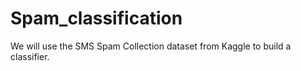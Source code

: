 # Spam_classification
We will use the SMS Spam Collection dataset from Kaggle to build a classifier.

